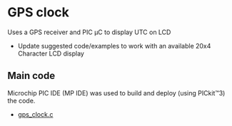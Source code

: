 
# GPS clock

Uses a GPS receiver and PIC µC to display UTC on LCD

 - Update suggested code/examples to work with an available 20x4 Character LCD display

## Main code

Microchip PIC IDE (MP IDE) was used to build and deploy (using PICkit™3) the code.

 - [gps_clock.c](gps_clock.c)
